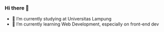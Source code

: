 ### Hi there 👋

- 🔭 I’m currently studying at Universitas Lampung
- 🌱 I’m currently learning Web Development, especially on front-end dev
